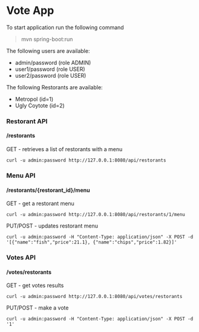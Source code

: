 # Vote App
To start application run the following command
> mvn spring-boot:run

The following users are available:
- admin/password (role ADMIN)
- user1/password (role USER)
- user2/password (role USER)

The following Restorants are available:
- Metropol (id=1)
- Ugly Coytote (id=2)

### Restorant API 
#### /restorants

GET - retrieves a list of restorants with a menu

    curl -u admin:password http://127.0.0.1:8080/api/restorants

### Menu API 
#### /restorants/{restorant_id}/menu

GET - get a restorant menu

    curl -u admin:password http://127.0.0.1:8080/api/restorants/1/menu

PUT/POST - updates restorant menu

    curl -u admin:password -H "Content-Type: application/json" -X POST -d '[{"name":"fish","price":21.1}, {"name":"chips","price":1.82}]' 

### Votes API 
#### /votes/restorants
GET - get votes results

    curl -u admin:password http://127.0.0.1:8080/api/votes/restorants

PUT/POST - make a vote

    curl -u admin:password -H "Content-Type: application/json" -X POST -d '1' 
